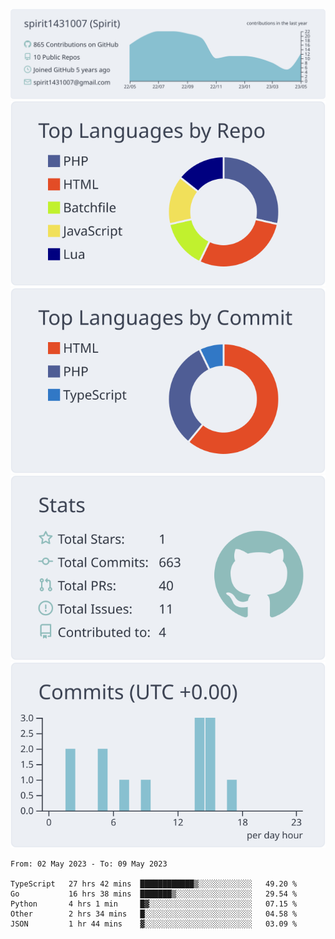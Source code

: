 [![](https://raw.githubusercontent.com/spirit1431007/spirit1431007/master/profile-summary-card-output/nord_bright/0-profile-details.svg)](https://git.io/spiritx)
[![](https://raw.githubusercontent.com/spirit1431007/spirit1431007/master/profile-summary-card-output/nord_bright/1-repos-per-language.svg)](https://git.io/spiritx) [![](https://raw.githubusercontent.com/spirit1431007/spirit1431007/master/profile-summary-card-output/nord_bright/2-most-commit-language.svg)](https://git.io/spiritx)
[![](https://raw.githubusercontent.com/spirit1431007/spirit1431007/master/profile-summary-card-output/nord_bright/3-stats.svg)](https://git.io/spiritx) [![](https://raw.githubusercontent.com/spirit1431007/spirit1431007/master/profile-summary-card-output/nord_bright/4-productive-time.svg)](https://git.io/spiritx)

<!--START_SECTION:waka-->

```text
From: 02 May 2023 - To: 09 May 2023

TypeScript   27 hrs 42 mins  ████████████▒░░░░░░░░░░░░   49.20 %
Go           16 hrs 38 mins  ███████▒░░░░░░░░░░░░░░░░░   29.54 %
Python       4 hrs 1 min     █▓░░░░░░░░░░░░░░░░░░░░░░░   07.15 %
Other        2 hrs 34 mins   █░░░░░░░░░░░░░░░░░░░░░░░░   04.58 %
JSON         1 hr 44 mins    ▓░░░░░░░░░░░░░░░░░░░░░░░░   03.09 %
```

<!--END_SECTION:waka-->

